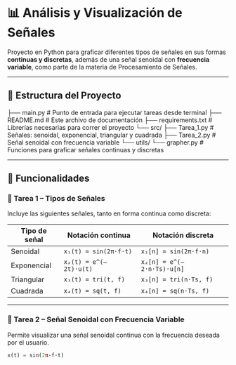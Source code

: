 # 📊 Análisis y Visualización de Señales

Proyecto en Python para graficar diferentes tipos de señales en sus formas **continuas y discretas**, además de una señal senoidal con **frecuencia variable**, como parte de la materia de Procesamiento de Señales.

---

## 📁 Estructura del Proyecto

├── main.py # Punto de entrada para ejecutar tareas desde terminal
├── README.md # Este archivo de documentación
├── requirements.txt # Librerías necesarias para correr el proyecto
└── src/
├── Tarea_1.py # Señales: senoidal, exponencial, triangular y cuadrada
├── Tarea_2.py # Señal senoidal con frecuencia variable
└── utils/
└── grapher.py # Funciones para graficar señales continuas y discretas


---

## 🧠 Funcionalidades

### 🔹 Tarea 1 – Tipos de Señales

Incluye las siguientes señales, tanto en forma continua como discreta:

| Tipo de señal    | Notación continua                 | Notación discreta                    |
|------------------|-----------------------------------|--------------------------------------|
| Senoidal         | `x₁(t) = sin(2π·f·t)`              | `x₁[n] = sin(2π·f·n)`                |
| Exponencial      | `x₂(t) = e^(–2t)·u(t)`             | `x₂[n] = e^(–2·n·Ts)·u[n]`           |
| Triangular       | `x₃(t) = tri(t, f)`                | `x₃[n] = tri(n·Ts, f)`               |
| Cuadrada         | `x₄(t) = sq(t, f)`                 | `x₄[n] = sq(n·Ts, f)`                |

---

### 🔹 Tarea 2 – Señal Senoidal con Frecuencia Variable

Permite visualizar una señal senoidal continua con la frecuencia deseada por el usuario.

```python
x(t) = sin(2π·f·t)

